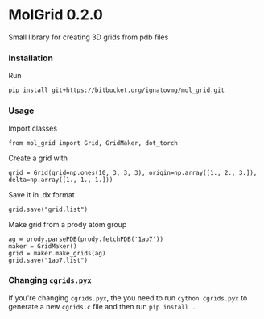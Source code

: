 # MolGrid 0.2.0 #

Small library for creating 3D grids from pdb files

### Installation ###

Run
```
pip install git+https://bitbucket.org/ignatovmg/mol_grid.git
```


### Usage ###

Import classes    
```
from mol_grid import Grid, GridMaker, dot_torch
```   

Create a grid with      
```
grid = Grid(grid=np.ones(10, 3, 3, 3), origin=np.array([1., 2., 3.]), delta=np.array([1., 1., 1.]))
```

Save it in .dx format     
```
grid.save("grid.list")
```

Make grid from a prody atom group     
```
ag = prody.parsePDB(prody.fetchPDB('1ao7'))
maker = GridMaker()
grid = maker.make_grids(ag)
grid.save("1ao7.list")
```

### Changing `cgrids.pyx` ###

If you're changing `cgrids.pyx`, the you need to run `cython cgrids.pyx` to generate 
a new `cgrids.c` file and then run `pip install .`